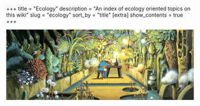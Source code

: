 +++
title = "Ecology"
description = "An index of ecology oriented topics on this wiki"
slug = "ecology"
sort_by = "title"
[extra]
show_contents = true
+++

![Ecology_Banner](/images/ecologybanner.png)